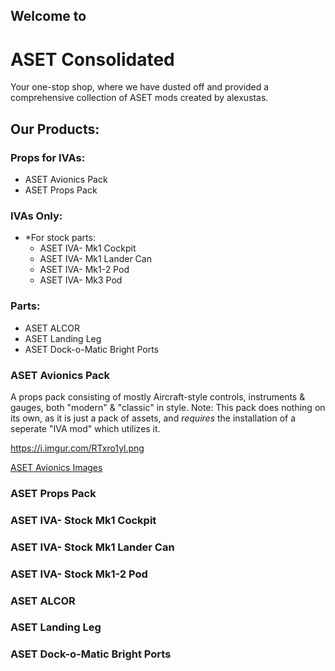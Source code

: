 
## Welcome to
# **ASET Consolidated**

Your one-stop shop, where we have dusted off and provided a comprehensive collection of ASET mods created by alexustas.


## Our Products:

### Props for IVAs:

  - ASET Avionics Pack
  - ASET Props Pack

### IVAs Only:
  - *For stock parts:
    - ASET IVA- Mk1 Cockpit
    - ASET IVA- Mk1 Lander Can
    - ASET IVA- Mk1-2 Pod
    - ASET IVA- Mk3 Pod

### Parts:
  - ASET ALCOR
  - ASET Landing Leg
  - ASET Dock-o-Matic Bright Ports


### ASET Avionics Pack

A props pack consisting of mostly Aircraft-style controls, instruments & gauges, both "modern" & "classic" in style.
Note: This pack does nothing on its own, as it is just a pack of assets, and *requires* the installation of a seperate "IVA mod" which utilizes it.

https://i.imgur.com/RTxro1yl.png

[ASET Avionics Images](https://imgur.com/a/RfEes)


### ASET Props Pack


### ASET IVA- Stock Mk1 Cockpit


### ASET IVA- Stock Mk1 Lander Can


### ASET IVA- Stock Mk1-2 Pod


### ASET ALCOR


### ASET Landing Leg


### ASET Dock-o-Matic Bright Ports
